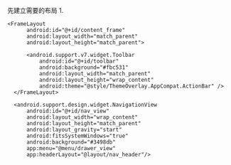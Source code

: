 先建立需要的布局
 1.   
 
    <FrameLayout
          android:id="@+id/content_frame"
          android:layout_width="match_parent"
          android:layout_height="match_parent">

          <android.support.v7.widget.Toolbar
              android:id="@+id/toolbar"
              android:background="#fbc531"
              android:layout_width="match_parent"
              android:layout_height="wrap_content"
              android:theme="@style/ThemeOverlay.AppCompat.ActionBar" />
      </FrameLayout>

      <android.support.design.widget.NavigationView
          android:id="@+id/nav_view"
          android:layout_width="wrap_content"
          android:layout_height="match_parent"
          android:layout_gravity="start"
          android:fitsSystemWindows="true"
          android:background="#3498db"
          app:menu="@menu/drawer_view"
          app:headerLayout="@layout/nav_header"/>
